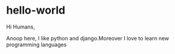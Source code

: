 # hello-world

Hi Humans,

Anoop here, I like python and django.Moreover I love to learn new programming languages
